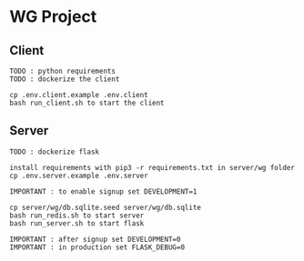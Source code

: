 # WG Project

## Client

    TODO : python requirements
    TODO : dockerize the client

    cp .env.client.example .env.client
    bash run_client.sh to start the client

## Server

    TODO : dockerize flask

    install requirements with pip3 -r requirements.txt in server/wg folder
    cp .env.server.example .env.server

    IMPORTANT : to enable signup set DEVELOPMENT=1

    cp server/wg/db.sqlite.seed server/wg/db.sqlite
    bash run_redis.sh to start server
    bash run_server.sh to start flask

    IMPORTANT : after signup set DEVELOPMENT=0
    IMPORTANT : in production set FLASK_DEBUG=0
    
    


